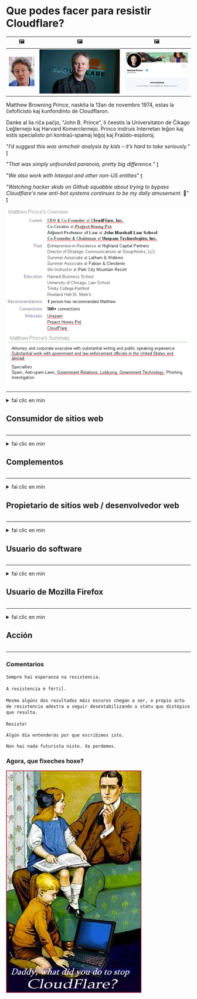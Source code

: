 # Que podes facer para resistir Cloudflare?

| 🖼 | 🖼 | 🖼 |
| --- | --- | --- |
| ![](../image/matthew_prince_teen.jpg) | ![](../image/matthew_prince.jpg) | ![](../image/blockedbymatthewprince.jpg) |


Matthew Browning Prince, naskita la 13an de novembro 1974, estas la ĉefoficisto kaj kunfondinto de Cloudflaron.

Danke al lia riĉa paĉjo, "John B. Prince", li ĉeestis la Universitaton de Ĉikago Leĝlernejo kaj Harvard Komerclernejo.
Princo instruis Interretan leĝon kaj estis specialisto pri kontraŭ-spamaj leĝoj kaj Fraŭdo-esploroj.


"*I’d suggest this was armchair analysis by kids – it’s hard to take seriously.*" [t](https://www.theguardian.com/technology/2015/nov/19/cloudflare-accused-by-anonymous-helping-isis)

"*That was simply unfounded paranoia, pretty big difference.*"  [t](https://twitter.com/xxdesmus/status/992757936123359233)

"*We also work with Interpol and other non-US entities*" [t](https://twitter.com/eastdakota/status/1203028504184360960)

"*Watching hacker skids on Github squabble about trying to bypass Cloudflare's new anti-bot systems continues to be my daily amusement.* 🍿" [t](https://twitter.com/eastdakota/status/1273277839102656515)


![](../image/whoismp.jpg)

---


<details>
<summary>fai clic en min

## Consumidor de sitios web
</summary>


- Se o sitio web que che gusta está a usar Cloudflare, dilles que non o utilicen.
  - Queixarse ​​en redes sociais como Facebook, Reddit, Twitter ou Mastodon non fai a diferenza. [As accións son máis altas que os hashtags.](https://twitter.com/phyzonloop/status/1274132092490862594)
  - Tenta contactar co propietario do sitio web se queres facerche útil.

[Cloudflare dixo](https://github.com/Eloston/ungoogled-chromium/issues/783):
```
Recomendámosche que contactes cos administradores para os servizos ou sitios específicos cos que te atopas e que compartas a túa experiencia.
```

[Se non o solicitas, o propietario do sitio web nunca sabe este problema.](../PEOPLE.md)

![](../image/liberapay.jpg)

[Exemplo exitoso](https://counterpartytalk.org/t/turn-off-cloudflare-on-counterparty-co-plz/164/5).<br>
Tes algún problema? [Levante a voz agora.](https://github.com/maraoz/maraoz.github.io/issues/1) Exemplo a continuación.

```
Só estás axudando á censura corporativa e á vixilancia masiva.
http://crimeflare.eu.org
```

```
A súa páxina web atópase no xardín privado amurallado de CloudFlare que abusa da privacidade.
http://crimeflare.eu.org
```

- Tarde un tempo en ler a política de privacidade do sitio web
  - se o sitio web está detrás de Cloudflare ou o sitio web está a usar servizos conectados a Cloudflare.

Debe explicar o que é o "Cloudflare" e solicitar permiso para compartir os seus datos con Cloudflare. Se non o fai, a violación da confianza debería evitarse e o sitio web en cuestión.

[Aquí hai un exemplo de política de privacidade aceptable](https://archive.is/bDlTz) ("Subprocessors" > "Entity Name")

```
Lin a túa política de privacidade e non atopo a palabra Cloudflare.
Rexeito compartir datos contigo se continúas alimentando os meus datos a Cloudflare.
http://crimeflare.eu.org
```

Este é un exemplo de política de privacidade que non ten a palabra Cloudflare.
[Liberland Jobs](https://archive.is/daKIr) [privacy policy](https://docsend.com/view/feiwyte):

![](../image/cfwontobey.jpg)

Cloudflare ten a súa propia política de privacidade.
[A Cloudflare encántalle facer xente.](https://www.reddit.com/r/GamerGhazi/comments/2s64fe/be_wary_reporting_to_cloudflare/)

Aquí tes un bo exemplo para o formulario de rexistro do sitio web.
AFAIK, cero sitio web fai isto. ¿Confiarás neles?

```
Ao facer clic en "Rexistrarse en XYZ", acepta os nosos termos de servizo e declaración de privacidade.
Tamén acepta compartir os seus datos con Cloudflare e tamén acepta a declaración de privacidade de cloudflare.
Se Cloudflare escapa a súa información ou non lle permite conectarse aos nosos servidores, non é culpa nosa. [*]

[ Incribirse ] [ non estou de acordo ]
```
[*] [PEOPLE.md](../PEOPLE.md)


- Tenta non usar o seu servizo. Lembra que Cloudflare te está a ver.
  - ["I'm in your TLS, sniffin' your passworz"](../image/iminurtls.jpg)

- Busca outro sitio web. Hai alternativas e oportunidades en internet.

- Convence aos teus amigos para que empreguen Tor a diario.
  - O anonimato debería ser o estándar de internet aberto.
  - [Ten en conta que ao proxecto Tor non lle gusta este proxecto.](../HISTORY.md)

</details>

------

<details>
<summary>fai clic en min

## Complementos
</summary>

- Se o seu navegador é Firefox, Tor Browser ou Ungoogled Chromium, use un destes complementos a continuación.
  - Se queres engadir outro complemento, pregunta primeiro sobre isto.


| Nome | Desenvolvedor | Apoiar | Pode bloquear | Non se pode notificar | Chrome |
| -------- | -------- | -------- | -------- | -------- | -------- |
| [Bloku Cloudflaron MITM-Atakon](../subfiles/addon/bcma.md) | #Addon | [ ? ](http://crimeflare.eu.org/) | **Si**     | **Si**     |  **Si** |
| [Ĉu ligoj estas vundeblaj al MITM-atako?](../subfiles/addon/ismm.md) | #Addon | [ ? ](http://crimeflare.eu.org/) | Non     | **Si**     |  **Si** |
| [Ĉu ĉi tiuj ligoj blokos Tor-uzanton?](../subfiles/addon/isat.md) | #Addon | [ ? ](http://crimeflare.eu.org/) | Non     | **Si**     |  **Si** |
| [Block Cloudflare MITM Attack](https://trac.torproject.org/projects/tor/attachment/ticket/24351/block_cloudflare_mitm_attack-1.0.14.1-an%2Bfx.xpi)<br>[**DELETED BY TOR PROJECT**](../HISTORY.md) | nullius | [ ? ](../tool/block_cloudflare_mitm_fx), [Link](http://crimeflare.eu.org/) | **Si**     | **Si**     |  Non |
| [TPRB](http://sw.nnpaefp7pkadbxxkhz2agtbv2a4g5sgo2fbmv3i7czaua354334uqqad.onion/) | Sw | [ ? ](http://sw.nnpaefp7pkadbxxkhz2agtbv2a4g5sgo2fbmv3i7czaua354334uqqad.onion/) | **Si**     | **Si**     |  Non |
| [Detect Cloudflare](https://addons.mozilla.org/en-US/firefox/addon/detect-cloudflare/) | Frank Otto | [ ? ](https://github.com/traktofon/cf-detect) | Non     | **Si**     |  Non |
| [True Sight](https://addons.mozilla.org/en-US/firefox/addon/detect-cloudflare-plus/) | claustromaniac | [ ? ](https://github.com/claustromaniac/detect-cloudflare-plus) | Non     | **Si**     |  Non |
| [Which Cloudflare datacenter am I visiting?](https://addons.mozilla.org/en-US/firefox/addon/cf-pop/) | 依云 | [ ? ](https://github.com/lilydjwg/cf-pop) | Non     | **Si**     |  Non |
| [My Privacy DNS - Link Details](https://mypdns.org/infrastructure/mypdns-reporter/-/blob/master/client/addon.md#mypdns-link-details) | My Privacy DNS | [ ? ](https://mypdns.org/MypDNS/support/-/issues) | Ingen     | **Ja**     |  Ingen |


- "Decentraleyes" pode deter a conexión con "CDNJS (Cloudflare)".
  - Evita que moitas solicitudes cheguen ás redes e serve ficheiros locais para evitar que os sitios se rompan.
  - O desarrollador respondeu: "[very concerning indeed](https://github.com/Synzvato/decentraleyes/issues/236#issuecomment-352049501)", "[widespread usage severely centralizes the web](https://github.com/Synzvato/decentraleyes/issues/251#issuecomment-366752049)"

- [Tamén pode eliminar ou desconfiar do certificado Cloudflare da súa autoridade de certificación (CA).](https://www.ssl.com/how-to/remove-root-certificate-firefox/)

</details>

------

<details>
<summary>fai clic en min

## Propietario de sitios web / desenvolvedor web
</summary>


![](../image/word_cloudflarefree.jpg)

- Non empregue a solución Cloudflare, período.
  - Podes facelo mellor que iso, non? [Vexa como eliminar subscricións, plans, dominios ou contas de Cloudflare.](https://support.cloudflare.com/hc/en-us/articles/200167776-Removing-subscriptions-plans-domains-or-accounts)

| 🖼 | 🖼 |
| --- | --- |
| ![](../image/htmlalertcloudflare.jpg) | ![](../image/htmlalertcloudflare2.jpg) |

- Queres máis clientes? Xa sabes que facer. A información está "por riba da liña".
  - [Ola, escribiches "Tomamos en serio a túa privacidade" pero recibín "Erro 403 Prohibido Proxy anónimo non permitido".](https://it.slashdot.org/story/19/02/19/0033255/stop-saying-we-take-your-privacy-and-security-seriously) Por que bloqueas Tor ou VPN? E por que bloqueas os correos electrónicos temporais?

![](../image/anonexist.jpg)

- Usar Cloudflare aumentará as posibilidades de interrupción. Os visitantes non poden acceder ao seu sitio web se o seu servidor está inactivo ou Cloudflare está inactivo.
  - [De verdade pensabas que Cloudflare nunca baixaba?](https://www.ibtimes.com/cloudflare-down-not-working-sites-producing-504-gateway-timeout-errors-2618008) [Another](https://twitter.com/Jedduff/status/1097875615997399040) [sample](https://twitter.com/search?f=tweets&vertical=default&q=Cloudflare%20is%20having%20problems). [Need more](../PEOPLE.md)?

![](../image/cloudflareinternalerror.jpg)

- Usar Cloudflare para representar o seu "servizo API", "servidor de actualización de software" ou "fonte RSS" prexudicará ao seu cliente. Un cliente chamouche e dixo "Xa non podo usar a túa API" e non tes nin idea do que está a suceder. Cloudflare pode bloquear silenciosamente ao seu cliente. Cres que está ben?
  - Hai moitos clientes de lectores de RSS e servizo en liña de lectores de RSS. Por que publicas fontes RSS se non estás permitindo que a xente se subscriba?

![](../image/rssfeedovercf.jpg)

- Precisa un certificado HTTPS? Use "Encriptemos" ou simplemente cómprao na compañía de CA.

- ¿Necesitas un servidor DNS? Non podes configurar o teu propio servidor? Que tal deles: [Hurricane Electric Free DNS](https://dns.he.net/), [Dyn.com](https://dyn.com/dns/), [1984 Hosting](https://www.1984hosting.com/), [Afraid.Org (O administrador elimina a súa conta se usa TOR)](https://freedns.afraid.org/)
  - [Alternativoj al DNS](../subfiles/alternative/domaindns.md)

- ¿Buscas servizo de hospedaxe? Só de balde? Que tal deles: [Onion Service](http://vww6ybal4bd7szmgncyruucpgfkqahzddi37ktceo3ah7ngmcopnpyyd.onion/en/security/network-security/tor/onionservices-best-practices), [Free Web Hosting Area](https://freewha.com/), [Autistici/Inventati Web Site Hosting](https://www.autinv5q6en4gpf4.onion/services/website), [Github Pages](https://pages.github.com/), [Surge](https://surge.sh/)
  - [Alternativas a Cloudflare](../subfiles/alternative/cloudflare.md)

- Estás a usar "cloudflare-ipfs.com"? [¿Sabes que Cloudflare IPFS é malo?](../PEOPLE.md)

- Instale o firewall de aplicacións web como OWASP e Fail2Ban no servidor e configúrao correctamente.
  - Bloquear Tor non é unha solución. Non castigues a todos só por malos usuarios.

- Redirecciona ou bloquea aos usuarios de "Cloudflare Warp" o acceso ao teu sitio web. E propor unha razón se pode.

> Lista de IP: "[Os rangos de IP actuais de Cloudflare](cloudflare_inc/)"

> A: Só ten que bloquealos

```
server {
...
deny 173.245.48.0/20;
deny 103.21.244.0/22;
deny 103.22.200.0/22;
deny 103.31.4.0/22;
deny 141.101.64.0/18;
deny 108.162.192.0/18;
deny 190.93.240.0/20;
deny 188.114.96.0/20;
deny 197.234.240.0/22;
deny 198.41.128.0/17;
deny 162.158.0.0/15;
deny 104.16.0.0/12;
deny 172.64.0.0/13;
deny 131.0.72.0/22;
deny 2400:cb00::/32;
deny 2606:4700::/32;
deny 2803:f800::/32;
deny 2405:b500::/32;
deny 2405:8100::/32;
deny 2a06:98c0::/29;
deny 2c0f:f248::/32;
...
}
```

> B: Redirixir á páxina de advertencia

```
http {
...
geo $iscf {
default 0;
173.245.48.0/20 1;
103.21.244.0/22 1;
103.22.200.0/22 1;
103.31.4.0/22 1;
141.101.64.0/18 1;
108.162.192.0/18 1;
190.93.240.0/20 1;
188.114.96.0/20 1;
197.234.240.0/22 1;
198.41.128.0/17 1;
162.158.0.0/15 1;
104.16.0.0/12 1;
172.64.0.0/13 1;
131.0.72.0/22 1;
2400:cb00::/32 1;
2606:4700::/32 1;
2803:f800::/32 1;
2405:b500::/32 1;
2405:8100::/32 1;
2a06:98c0::/29 1;
2c0f:f248::/32 1;
}
...
}

server {
...
if ($iscf) {rewrite ^ https://example.com/cfwsorry.php;}
...
}

<?php
header('HTTP/1.1 406 Not Acceptable');
echo <<<CLOUDFLARED
Thank you for visiting ourwebsite.com!<br />
We are sorry, but we can't serve you because your connection is being intercepted by Cloudflare.<br />
Please read http://crimeflare.eu.org for more information.<br />
CLOUDFLARED;
die();
```

- Configura Tor Onion Service ou I2P insite se cres na liberdade e dás a benvida a usuarios anónimos.

- Pide consello a outros operadores de dobre sitio web Clearnet / Tor e fai amigos anónimos.

</details>

------

<details>
<summary>fai clic en min

## Usuario do software
</summary>


- Discord está a usar CloudFlare. ¿Alternativas? Recomendamos [**Briar** (Android)](https://f-droid.org/en/packages/org.briarproject.briar.android/), [Ricochet (PC)](https://ricochet.im/), [Tox + Tor (Android/PC)](https://tox.chat/download.html)
  - Briar inclúe o daemon Tor polo que non ten que instalar Orbot.
  - Os desenvolvedores de Qwtch, Open Privacy, eliminaron o proxecto stop_cloudflare do seu servizo git sen previo aviso.

- Se usa Debian GNU / Linux ou calquera outro derivado, subscríbase: [bug #831835](https://bugs.debian.org/cgi-bin/bugreport.cgi?bug=831835). E se pode, axude a verificar o parche e axude ao mantedor a chegar á conclusión correcta sobre se debe aceptarse.

- Recomenda sempre estes navegadores.

| Nome | Desenvolvedor | Apoiar | Comentario |
| -------- | -------- | -------- | -------- |
| [Ungoogled-Chromium](https://ungoogled-software.github.io/ungoogled-chromium-binaries/) | Eloston | [ ? ](https://github.com/Eloston/ungoogled-chromium) | PC (Win, Mac, Linux)  _!Tor_ |
| [Bromite](https://www.bromite.org/fdroid) | Bromite | [ ? ](https://github.com/bromite/bromite/issues) | Android  _!Tor_ |
| [Tor Browser](https://www.torproject.org/download/) | Tor Project | [ ? ](https://support.torproject.org/) | PC (Win, Mac, Linux)  _Tor_|
| [Tor Browser Android](https://www.torproject.org/download/) | Tor Project | [ ? ](https://support.torproject.org/) | Android  _Tor_|
| [Onion Browser](https://itunes.apple.com/us/app/onion-browser/id519296448?mt=8) | Mike Tigas | [ ? ](https://github.com/OnionBrowser/OnionBrowser/issues) | Apple iOS  _Tor_|
| [GNU/Icecat](https://www.gnu.org/software/gnuzilla/) | GNU | [ ? ](https://www.gnu.org/software/gnuzilla/) | PC (Linux) |
| [IceCatMobile](https://f-droid.org/en/packages/org.gnu.icecat/) | GNU | [ ? ](https://lists.gnu.org/mailman/listinfo/bug-gnuzilla) | Android |
| [Iridium Browser](https://iridiumbrowser.de/about/) | Iridium | [ ? ](https://github.com/iridium-browser/iridium-browser/) | PC (Win, Mac, Linux, OpenBSD) |


A privacidade doutro software é imperfecta. Isto non significa que o navegador Tor sexa "perfecto".
Non hai 100% seguro nin 100% privado en internet e tecnoloxía.

- Non queres usar Tor? Podes usar calquera navegador co daemon Tor.
  - [Ten en conta que ao proxecto Tor non lle gusta isto.](https://support.torproject.org/tbb/tbb-9/) Use Tor Browser se pode facelo.
- [Como usar Chromium con Tor](../subfiles/chromium_tor.md)


Falemos da privacidade doutro software.

- [Se realmente precisa usar Firefox, escolla "Firefox ESR".](https://www.mozilla.org/en-US/firefox/organizations/)
  - [Firefox: can de vixilancia de spyware](https://spyware.neocities.org/articles/firefox.html)
  - [Firefox rexeita a expresión libre, prohibe a expresión libre](https://web.archive.org/web/20200423010026/https://reclaimthenet.org/firefox-rejects-free-speech-bans-free-speech-commenting-plugin-dissenter-from-its-extensions-gallery/)
  - ["Máis de 100 votos á baixa. Parece que pedir a unha empresa de software que se manteña en ... o software é demasiado hoxe en día."](https://old.reddit.com/r/firefox/comments/gutdiw/weve_got_work_to_do_the_mozilla_blog/fslbbb6/)
  - [Uh, por que Firefox me mostra ligazóns patrocinadas na miña barra de URL?](https://www.reddit.com/r/firefox/comments/jybx2w/uh_why_is_firefox_showing_me_sponsored_links_in/)
  - [Mozilla - Diaño encarnado](https://digdeeper.neocities.org/ghost/mozilla.html)

- [Lembre, Mozilla está a usar o servizo Cloudflare.](https://www.robtex.com/dns-lookup/www.mozilla.org) [Tamén están a usar o servizo DNS de Cloudflare no seu produto.](https://www.theregister.co.uk/2018/03/21/mozilla_testing_dns_encryption/)

- [Mozilla rexeitou oficialmente este boleto.](https://bugzilla.mozilla.org/show_bug.cgi?id=1426618)

- [Firefox Focus é unha broma.](https://github.com/mozilla-mobile/focus-android/issues/1743) [Prometeron desactivar a telemetría pero cambiárona.](https://github.com/mozilla-mobile/focus-android/issues/4210)

- [O desenvolvedor de PaleMoon / Basilisk adora Cloudflare.](https://github.com/mozilla-mobile/focus-android/issues/1743#issuecomment-345993097)
  - [O servidor de arquivos de Pale Moon cortou e estendeu malware durante 18 meses](https://www.reddit.com/r/privacytoolsIO/comments/cc808y/pale_moons_archive_server_hacked_and_spread/)
  - Tamén odia aos usuarios de Tor - "[Que sexa hostil cara a Tor. Creo que a maioría dos sitios deben ser hostís con Tor tendo en conta o seu extremadamente alto factor de abuso.](https://github.com/yacy/yacy_search_server/issues/314#issuecomment-565932097)"

- [Waterfox ten un grave problema de "teléfonos domésticos"](https://spyware.neocities.org/articles/waterfox.html)

- [Google Chrome é un spyware.](https://www.gnu.org/proprietary/malware-google.en.html)
  - [Google perfila a túa actividade.](https://spyware.neocities.org/articles/chrome.html)

- [SRWare Iron fai que moitos teléfonos teñan conexión a casa.](https://spyware.neocities.org/articles/iron.html) Tamén se conecta a dominios de google.

- [Seguidores de Facebook / Twitter da lista branca de Brave Browser.](https://www.bleepingcomputer.com/news/security/facebook-twitter-trackers-whitelisted-by-brave-browser/)
  - [Aquí tes máis números.](https://spyware.neocities.org/articles/brave.html)
  - [ID de afiliado binance](https://twitter.com/cryptonator1337/status/1269594587716374528)

- [Microsoft Edge permite a Facebook executar código Flash ás costas dos usuarios.](https://www.zdnet.com/article/microsoft-edge-lets-facebook-run-flash-code-behind-users-backs/)

- [Vivaldi non respecta a túa privacidade.](https://spyware.neocities.org/articles/vivaldi.html)

- [Nivel de spyware Opera: extremadamente alto](https://spyware.neocities.org/articles/opera.html)

- Apple iOS: [Non debes usar iOS en absoluto, principalmente porque é malware.](https://www.gnu.org/proprietary/malware-apple.html)

Polo tanto, recomendamos só a táboa anterior. Nada máis.

</details>

------

<details>
<summary>fai clic en min

## Usuario de Mozilla Firefox
</summary>


- "Firefox Nightly" enviará información a nivel de depuración aos servidores de Mozilla sen método de exclusión.
  - [Os servidores Mozilla están atravesando Cloudflare](https://www.digwebinterface.com/?hostnames=www.mozilla.org%0D%0Amozilla.cloudflare-dns.com&type=&ns=resolver&useresolver=8.8.4.4&nameservers=)

- É posible prohibir a conexión de Firefox a servidores Mozilla.
  - [Guía de modelos de políticas de Mozilla](https://github.com/mozilla/policy-templates/blob/master/README.md)
  - Teña presente que este truco pode deixar de funcionar nunha versión posterior porque a Mozilla gústalle facer lista branca.
  - Utiliza o cortalumes e o filtro DNS para bloquealos completamente.

"`/distribution/policies.json`"

>     "WebsiteFilter": {
> 		"Block": [
> 		"*://*.mozilla.com/*",
> 		"*://*.mozilla.net/*",
> 		"*://*.mozilla.org/*",
> 		"*://webcompat.com/*",
> 		"*://*.firefox.com/*",
> 		"*://*.thunderbird.net/*",
> 		"*://*.cloudflare.com/*"
> 		]
>     },


- ~~Notifique un erro no rastreador de mozilla, dicíndolle que non utilicen Cloudflare.~~ Houbo un informe de erros sobre bugzilla. Moitas persoas publicaron a súa preocupación, pero o administrador ocultou o erro en 2018.

- Podes desactivar DoH en Firefox.
  - [Cambiar o provedor DNS predeterminado de Firefox](../subfiles/change-firefox-dns.md)

![](../image/firefoxdns.jpg)

- [Se desexa usar DNS non ISP, considere usar o servizo DNS OpenNIC Tier2 ou calquera dos servizos DNS non Cloudflare.](https://wiki.opennic.org/start)
![](../image/opennic.jpg)
  - Bloquear Cloudflare con DNS. [Crimeflare DNS](../subfiles/service/publicdns.md)

- Podes usar Tor como resolver DNS. [Se non es un experto en Tor, fai unha pregunta aquí](https://tor.stackexchange.com/)

> **Como?**
> 1. Descarga Tor e instálalo no teu ordenador.
> 2. Engade esta liña ao ficheiro "torrc".
> DNSPort 127.0.0.1:53
> 3. Reinicie Tor.
> 4. Configure o servidor DNS do seu ordenador en "127.0.0.1".

</details>

------

<details>
<summary>fai clic en min

## Acción
</summary>


- Fale aos demais dos seus arredores sobre os perigos de Cloudflare.

- [Axude a mellorar este repositorio.](http://crimeflare.eu.org)
  - Tanto as listas, os argumentos en contra e os detalles.

- [Documenta e fai moi público onde as cousas van mal con Cloudflare (e empresas similares), asegurándose de mencionar este repositorio cando o fas](http://crimeflare.eu.org) :)

- Aumenta de xeito predeterminado a máis xente que usa Tor para que poidan experimentar a web desde a perspectiva de diferentes partes do mundo.

- Inicia grupos en redes sociais e meatspace dedicados a liberar o mundo de Cloudflare.

- Se procede, ligue a estes grupos neste repositorio; este pode ser un lugar para coordinarse traballando xuntos como grupos.

- [Inicia unha cooperativa que poida proporcionar unha alternativa significativa non corporativa a Cloudflare.](../subfiles/alternative/cloudflare.md)

- Avísanos de calquera alternativa para axudar, polo menos, a proporcionar varias capas de defensa contra Cloudflare.

- Se es cliente de Cloudflare, configura a túa configuración de privacidade e agarda a que os infrinxa.
  - [A continuación, póñeas baixo custos de violación de privacidade e spam.](https://twitter.com/thexpaw/status/1108424723233419264)

- Se estás nos Estados Unidos de América e o sitio web en cuestión é un banco ou un contable, tenta exercer presión legal baixo a Lei Gramm-Leach-Bliley ou a Lei Americana con DIsabilities e infórmanos ata onde chegas .

- Se o sitio web é un sitio do goberno, intente facer presión legal baixo a 1a modificación da Constitución dos Estados Unidos.

- Se es cidadán da UE, ponte en contacto co sitio web para enviar a túa información persoal segundo o Regulamento xeral de protección de datos. Se se negan a darche a túa información, iso supón unha violación da lei.

- Para as empresas que afirman ofrecer servizo no seu sitio web, intente denuncialas como "publicidade falsa" ás organizacións de protección do consumidor e BBB. Os sitios web Cloudflare son servidos por servidores Cloudflare.

- [A UIT suxire no contexto estadounidense que Cloudflare comeza a ser o suficientemente grande como para que a lei antimonopolio poida ser derrubada sobre eles.](https://www.itu.int/en/ITU-T/Workshops-and-Seminars/20181218/Documents/Geoff_Huston_Presentation.pdf)

- É concebible que a versión 4 de GNU GPL poida incluír unha disposición contra o almacenamento de código fonte detrás dese servizo, requirindo para todos os programas GPLv4 e posteriores que polo menos o código fonte sexa accesible a través dun soporte que non discrimine aos usuarios de Tor.

- [Se vi uzas Mastodon bonvolu sekvi la konton Mitigator](../subfiles/service/altlink.md).

</details>

------

### Comentarios

```
Sempre hai esperanza na resistencia.

A resistencia é fértil.

Mesmo algúns dos resultados máis escuros chegan a ser, o propio acto de resistencia adestra a seguir desestabilizando o statu quo distópico que resulta.

Resiste!
```

```
Algún día entenderás por que escribimos isto.
```

```
Non hai nada futurista nisto. Xa perdemos.
```

### Agora, que fixeches hoxe?


![](../image/stopcf.jpg)
